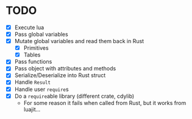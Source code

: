 # TODO

- [x] Execute lua
- [x] Pass global variables
- [x] Mutate global variables and read them back in Rust
  - [x] Primitives
  - [x] Tables
- [x] Pass functions
- [x] Pass object with attributes and methods
- [x] Serialize/Deserialize into Rust struct
- [x] Handle `Result`
- [x] Handle user `require`s
- [x] Do a `require`able library (different crate, cdylib)
  - For some reason it fails when called from Rust, but it works from luajit...
